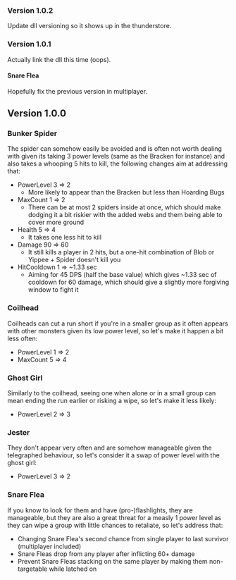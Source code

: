 ### Version 1.0.2
Update dll versioning so it shows up in the thunderstore.

### Version 1.0.1
Actually link the dll this time (oops).

#### Snare Flea
Hopefully fix the previous version in multiplayer.

## Version 1.0.0

### Bunker Spider
The spider can somehow easily be avoided and is often not worth dealing with given its taking 3 power levels (same as the Bracken for instance) and also takes a whooping 5 hits to kill, the following changes aim at addressing that:
- PowerLevel 3 => 2
  - More likely to appear than the Bracken but less than Hoarding Bugs
- MaxCount 1 => 2
  - There can be at most 2 spiders inside at once, which should make dodging it a bit riskier with the added webs and them being able to cover more ground
- Health 5 => 4
  - It takes one less hit to kill
- Damage 90 => 60
  - It still kills a player in 2 hits, but a one-hit combination of Blob or Yippee + Spider doesn't kill you
- HitCooldown 1 => ~1.33 sec
  - Aiming for 45 DPS (half the base value) which gives ~1.33 sec of cooldown for 60 damage, which should give a slightly more forgiving window to fight it

### Coilhead
Coilheads can cut a run short if you're in a smaller group as it often appears with other monsters given its low power level, so let's make it happen a bit less often:
- PowerLevel 1 => 2
- MaxCount 5 => 4

### Ghost Girl
Similarly to the coilhead, seeing one when alone or in a small group can mean ending the run earlier or risking a wipe, so let's make it less likely:
- PowerLevel 2 => 3

### Jester
They don't appear very often and are somehow manageable given the telegraphed behaviour, so let's consider it a swap of power level with the ghost girl:
- PowerLevel 3 => 2

### Snare Flea
If you know to look for them and have (pro-)flashlights, they are manageable, but they are also a great threat for a measly 1 power level as they can wipe a group with little chances to retaliate, so let's address that:
- Changing Snare Flea's second chance from single player to last survivor (multiplayer included)
- Snare Fleas drop from any player after inflicting 60+ damage
- Prevent Snare Fleas stacking on the same player by making them non-targetable while latched on
